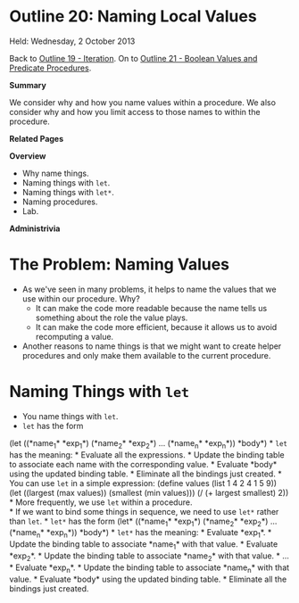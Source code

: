 Outline 20: Naming Local Values
===============================

Held: Wednesday, 2 October 2013

Back to [Outline 19 - Iteration](outline.19.html).
On to [Outline 21 - Boolean Values and Predicate Procedures](outline.21.html).

**Summary**

We consider why and how you name values within a procedure.  We also
consider why and how you limit access to those names to within the
procedure.

**Related Pages**


**Overview**

* Why name things.
* Naming things with <code>let</code>.
* Naming things with <code>let*</code>.
* Naming procedures.
* Lab.

**Administrivia**


The Problem: Naming Values
==========================
* As we've seen in many problems, it helps to name the values
  that we use within our procedure.  Why?
    * It can make the code more readable because the name tells us
    something about the role the value plays.
    * It can make the code more efficient, because it allows us to
    avoid recomputing a value.
* Another reasons to name things is that we might want to create helper
  procedures and only make them available to the current procedure.

Naming Things with <code>let</code>
===================================
* You name things with <code>let</code>.
* <code>let</code> has the form
<boxcode>
(let ((*name<sub>1</sub>* *exp<sub>1</sub>*)
      (*name<sub>2</sub>* *exp<sub>2</sub>*)
      ...
      (*name<sub>n</sub>* *exp<sub>n</sub>*))
  *body*)
</boxcode>
* <code>let</code> has the meaning:
    * Evaluate all the expressions.
    * Update the binding table to associate each name with the
    corresponding value.
    * Evaluate *body* using the updated binding table.
    * Eliminate all the bindings just created.
* You can use <code>let</code> in a simple expression:
<boxcode>
(define values (list 1 4 2 4 1 5 9))
(let ((largest (max values))
      (smallest (min values)))
  (/ (+ largest smallest) 2))
</boxcode>
* More frequently, we use <code>let</code> within a procedure.

<section name="let-star"
         title="Sequencing Bindings with <code>let*</code>">
* If we want to bind some things in sequence, we need to use
  <code>let*</code> rather than <code>let</code>.
* <code>let*</code> has the form
<boxcode>
(let* ((*name<sub>1</sub>* *exp<sub>1</sub>*)
       (*name<sub>2</sub>* *exp<sub>2</sub>*)
       ...
       (*name<sub>n</sub>* *exp<sub>n</sub>*))
  *body*)
</boxcode>
* <code>let*</code> has the meaning:
    * Evaluate *exp<sub>1</sub>*.
    * Update the binding table to associate *name<sub>1</sub>* with
    that value.
    * Evaluate *exp<sub>2</sub>*.
    * Update the binding table to associate *name<sub>2</sub>* with
    that value.
    * ...
    * Evaluate *exp<sub>n</sub>*.
    * Update the binding table to associate *name<sub>n</sub>* with
    that value.
    * Evaluate *body* using the updated binding table.
    * Eliminate all the bindings just created.


